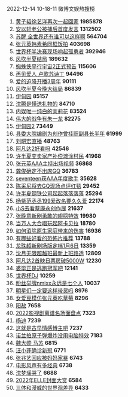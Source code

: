 2022-12-14 10-18-11 微博文娱热搜榜

1. [黄子韬徐艺洋再次一起回家](https://s.weibo.com//weibo?q=%23%E9%BB%84%E5%AD%90%E9%9F%AC%E5%BE%90%E8%89%BA%E6%B4%8B%E5%86%8D%E6%AC%A1%E4%B8%80%E8%B5%B7%E5%9B%9E%E5%AE%B6%23&Refer=top)  **1985878**
2. [安以轩老公被捕后首度发言](https://s.weibo.com//weibo?q=%23%E5%AE%89%E4%BB%A5%E8%BD%A9%E8%80%81%E5%85%AC%E8%A2%AB%E6%8D%95%E5%90%8E%E9%A6%96%E5%BA%A6%E5%8F%91%E8%A8%80%23&Refer=top)  **1312502**
3. [苏醒 全世界还有谁可以这样啊](https://s.weibo.com//weibo?q=%E8%8B%8F%E9%86%92%20%E5%85%A8%E4%B8%96%E7%95%8C%E8%BF%98%E6%9C%89%E8%B0%81%E5%8F%AF%E4%BB%A5%E8%BF%99%E6%A0%B7%E5%95%8A&Refer=top)  **564704**
4. [张元英韩素希同框饭拍](https://s.weibo.com//weibo?q=%23%E5%BC%A0%E5%85%83%E8%8B%B1%E9%9F%A9%E7%B4%A0%E5%B8%8C%E5%90%8C%E6%A1%86%E9%A5%AD%E6%8B%8D%23&Refer=top)  **403698**
5. [世界杯半决赛现场响起孤勇者](https://s.weibo.com//weibo?q=%23%E4%B8%96%E7%95%8C%E6%9D%AF%E5%8D%8A%E5%86%B3%E8%B5%9B%E7%8E%B0%E5%9C%BA%E5%93%8D%E8%B5%B7%E5%AD%A4%E5%8B%87%E8%80%85%23&Refer=top)  **392946**
6. [风吹半夏结局](https://s.weibo.com//weibo?q=%E9%A3%8E%E5%90%B9%E5%8D%8A%E5%A4%8F%E7%BB%93%E5%B1%80&Refer=top)  **189632**
7. [蜘蛛侠平行宇宙2正式预告](https://s.weibo.com//weibo?q=%23%E8%9C%98%E8%9B%9B%E4%BE%A0%E5%B9%B3%E8%A1%8C%E5%AE%87%E5%AE%992%E6%AD%A3%E5%BC%8F%E9%A2%84%E5%91%8A%23&Refer=top)  **115606**
8. [再见爱人 卢歌苏诗丁](https://s.weibo.com//weibo?q=%E5%86%8D%E8%A7%81%E7%88%B1%E4%BA%BA%20%E5%8D%A2%E6%AD%8C%E8%8B%8F%E8%AF%97%E4%B8%81&Refer=top)  **94496**
9. [爱的迫降开播3周年](https://s.weibo.com//weibo?q=%23%E7%88%B1%E7%9A%84%E8%BF%AB%E9%99%8D%E5%BC%80%E6%92%AD3%E5%91%A8%E5%B9%B4%23&Refer=top)  **90111**
10. [风吹半夏今晚大结局](https://s.weibo.com//weibo?q=%23%E9%A3%8E%E5%90%B9%E5%8D%8A%E5%A4%8F%E4%BB%8A%E6%99%9A%E5%A4%A7%E7%BB%93%E5%B1%80%23&Refer=top)  **86839**
11. [伊甸园](https://s.weibo.com//weibo?q=%E4%BC%8A%E7%94%B8%E5%9B%AD&Refer=top)  **85157**
12. [沈腾是懂送礼物的](https://s.weibo.com//weibo?q=%23%E6%B2%88%E8%85%BE%E6%98%AF%E6%87%82%E9%80%81%E7%A4%BC%E7%89%A9%E7%9A%84%23&Refer=top)  **84710**
13. [内娱唯一纯白的茉莉花](https://s.weibo.com//weibo?q=%23%E5%86%85%E5%A8%B1%E5%94%AF%E4%B8%80%E7%BA%AF%E7%99%BD%E7%9A%84%E8%8C%89%E8%8E%89%E8%8A%B1%23&Refer=top)  **83524**
14. [伟大的战争有朱一龙](https://s.weibo.com//weibo?q=%23%E4%BC%9F%E5%A4%A7%E7%9A%84%E6%88%98%E4%BA%89%E6%9C%89%E6%9C%B1%E4%B8%80%E9%BE%99%23&Refer=top)  **82275**
15. [伊甸园2](https://s.weibo.com//weibo?q=%23%E4%BC%8A%E7%94%B8%E5%9B%AD2%23&Refer=top)  **73449**
16. [县委大院编剧为创作曾挂职副县长半年](https://s.weibo.com//weibo?q=%23%E5%8E%BF%E5%A7%94%E5%A4%A7%E9%99%A2%E7%BC%96%E5%89%A7%E4%B8%BA%E5%88%9B%E4%BD%9C%E6%9B%BE%E6%8C%82%E8%81%8C%E5%89%AF%E5%8E%BF%E9%95%BF%E5%8D%8A%E5%B9%B4%23&Refer=top)  **61999**
17. [刘畊宏直播](https://s.weibo.com//weibo?q=%23%E5%88%98%E7%95%8A%E5%AE%8F%E7%9B%B4%E6%92%AD%23&Refer=top)  **48763**
18. [阿凡达2好看吗](https://s.weibo.com//weibo?q=%23%E9%98%BF%E5%87%A1%E8%BE%BE2%E5%A5%BD%E7%9C%8B%E5%90%97%23&Refer=top)  **42546**
19. [许半夏变卖家产补偿滩涂村民](https://s.weibo.com//weibo?q=%23%E8%AE%B8%E5%8D%8A%E5%A4%8F%E5%8F%98%E5%8D%96%E5%AE%B6%E4%BA%A7%E8%A1%A5%E5%81%BF%E6%BB%A9%E6%B6%82%E6%9D%91%E6%B0%91%23&Refer=top)  **41968**
20. [张元英AAA主持出场视频](https://s.weibo.com//weibo?q=%23%E5%BC%A0%E5%85%83%E8%8B%B1AAA%E4%B8%BB%E6%8C%81%E5%87%BA%E5%9C%BA%E8%A7%86%E9%A2%91%23&Refer=top)  **36868**
21. [龚俊确定不出席GQ](https://s.weibo.com//weibo?q=%23%E9%BE%9A%E4%BF%8A%E7%A1%AE%E5%AE%9A%E4%B8%8D%E5%87%BA%E5%B8%ADGQ%23&Refer=top)  **36783**
22. [seventeen获AAA年度歌手](https://s.weibo.com//weibo?q=%23seventeen%E8%8E%B7AAA%E5%B9%B4%E5%BA%A6%E6%AD%8C%E6%89%8B%23&Refer=top)  **35628**
23. [陈采尼将去GQ现场点评红毯](https://s.weibo.com//weibo?q=%23%E9%99%88%E9%87%87%E5%B0%BC%E5%B0%86%E5%8E%BBGQ%E7%8E%B0%E5%9C%BA%E7%82%B9%E8%AF%84%E7%BA%A2%E6%AF%AF%23&Refer=top)  **29452**
24. [许半夏钢铁公司起起落落落落](https://s.weibo.com//weibo?q=%23%E8%AE%B8%E5%8D%8A%E5%A4%8F%E9%92%A2%E9%93%81%E5%85%AC%E5%8F%B8%E8%B5%B7%E8%B5%B7%E8%90%BD%E8%90%BD%E8%90%BD%E8%90%BD%23&Refer=top)  **25294**
25. [杨紫范丞丞199爱改名要久久爱](https://s.weibo.com//weibo?q=%23%E6%9D%A8%E7%B4%AB%E8%8C%83%E4%B8%9E%E4%B8%9E199%E7%88%B1%E6%94%B9%E5%90%8D%E8%A6%81%E4%B9%85%E4%B9%85%E7%88%B1%23&Refer=top)  **22174**
26. [小S去看蔡康永创作展](https://s.weibo.com//weibo?q=%23%E5%B0%8FS%E5%8E%BB%E7%9C%8B%E8%94%A1%E5%BA%B7%E6%B0%B8%E5%88%9B%E4%BD%9C%E5%B1%95%23&Refer=top)  **21637**
27. [张晚意新剧勇敢的翅膀特效](https://s.weibo.com//weibo?q=%23%E5%BC%A0%E6%99%9A%E6%84%8F%E6%96%B0%E5%89%A7%E5%8B%87%E6%95%A2%E7%9A%84%E7%BF%85%E8%86%80%E7%89%B9%E6%95%88%23&Refer=top)  **19980**
28. [当万人大合唱玩起阿卡贝拉](https://s.weibo.com//weibo?q=%23%E5%BD%93%E4%B8%87%E4%BA%BA%E5%A4%A7%E5%90%88%E5%94%B1%E7%8E%A9%E8%B5%B7%E9%98%BF%E5%8D%A1%E8%B4%9D%E6%8B%89%23&Refer=top)  **18780**
29. [如何消除原生家庭带来的伤害](https://s.weibo.com//weibo?q=%23%E5%A6%82%E4%BD%95%E6%B6%88%E9%99%A4%E5%8E%9F%E7%94%9F%E5%AE%B6%E5%BA%AD%E5%B8%A6%E6%9D%A5%E7%9A%84%E4%BC%A4%E5%AE%B3%23&Refer=top)  **16936**
30. [有哪些好看的恐怖片推荐](https://s.weibo.com//weibo?q=%23%E6%9C%89%E5%93%AA%E4%BA%9B%E5%A5%BD%E7%9C%8B%E7%9A%84%E6%81%90%E6%80%96%E7%89%87%E6%8E%A8%E8%8D%90%23&Refer=top)  **13788**
31. [龙珠超新剧场版定档1月6日](https://s.weibo.com//weibo?q=%23%E9%BE%99%E7%8F%A0%E8%B6%85%E6%96%B0%E5%89%A7%E5%9C%BA%E7%89%88%E5%AE%9A%E6%A1%A31%E6%9C%886%E6%97%A5%23&Refer=top)  **13359**
32. [沈月无限超越班最新上班路透](https://s.weibo.com//weibo?q=%23%E6%B2%88%E6%9C%88%E6%97%A0%E9%99%90%E8%B6%85%E8%B6%8A%E7%8F%AD%E6%9C%80%E6%96%B0%E4%B8%8A%E7%8F%AD%E8%B7%AF%E9%80%8F%23&Refer=top)  **12809**
33. [阿凡达2首映日票房破5000W](https://s.weibo.com//weibo?q=%23%E9%98%BF%E5%87%A1%E8%BE%BE2%E9%A6%96%E6%98%A0%E6%97%A5%E7%A5%A8%E6%88%BF%E7%A0%B45000W%23&Refer=top)  **12230**
34. [裘毕正是逃跑冠军吧](https://s.weibo.com//weibo?q=%23%E8%A3%98%E6%AF%95%E6%AD%A3%E6%98%AF%E9%80%83%E8%B7%91%E5%86%A0%E5%86%9B%E5%90%A7%23&Refer=top)  **12141**
35. [世界杯DJ](https://s.weibo.com//weibo?q=%23%E4%B8%96%E7%95%8C%E6%9D%AFDJ%23&Refer=top)  **10259**
36. [粉丝举牌nmixx永远是七个人](https://s.weibo.com//weibo?q=%23%E7%B2%89%E4%B8%9D%E4%B8%BE%E7%89%8Cnmixx%E6%B0%B8%E8%BF%9C%E6%98%AF%E4%B8%83%E4%B8%AA%E4%BA%BA%23&Refer=top)  **10037**
37. [明星们一定要这样带货吗](https://s.weibo.com//weibo?q=%23%E6%98%8E%E6%98%9F%E4%BB%AC%E4%B8%80%E5%AE%9A%E8%A6%81%E8%BF%99%E6%A0%B7%E5%B8%A6%E8%B4%A7%E5%90%97%23&Refer=top)  **8976**
38. [女爱豆模仿张元英吃草莓](https://s.weibo.com//weibo?q=%23%E5%A5%B3%E7%88%B1%E8%B1%86%E6%A8%A1%E4%BB%BF%E5%BC%A0%E5%85%83%E8%8B%B1%E5%90%83%E8%8D%89%E8%8E%93%23&Refer=top)  **8296**
39. [阳敌](https://s.weibo.com//weibo?q=%23%E9%98%B3%E6%95%8C%23&Refer=top)  **7658**
40. [2022影视剧离谱名场面盘点](https://s.weibo.com//weibo?q=%232022%E5%BD%B1%E8%A7%86%E5%89%A7%E7%A6%BB%E8%B0%B1%E5%90%8D%E5%9C%BA%E9%9D%A2%E7%9B%98%E7%82%B9%23&Refer=top)  **7323**
41. [杨迪](https://s.weibo.com//weibo?q=%E6%9D%A8%E8%BF%AA&Refer=top)  **7239**
42. [这就是古早情感博主吧](https://s.weibo.com//weibo?q=%23%E8%BF%99%E5%B0%B1%E6%98%AF%E5%8F%A4%E6%97%A9%E6%83%85%E6%84%9F%E5%8D%9A%E4%B8%BB%E5%90%A7%23&Refer=top)  **7237**
43. [诺兰拍原子弹爆炸没用电脑特效](https://s.weibo.com//weibo?q=%23%E8%AF%BA%E5%85%B0%E6%8B%8D%E5%8E%9F%E5%AD%90%E5%BC%B9%E7%88%86%E7%82%B8%E6%B2%A1%E7%94%A8%E7%94%B5%E8%84%91%E7%89%B9%E6%95%88%23&Refer=top)  **7183**
44. [魏大勋 马苏](https://s.weibo.com//weibo?q=%E9%AD%8F%E5%A4%A7%E5%8B%8B%20%E9%A9%AC%E8%8B%8F&Refer=top)  **6815**
45. [汪小菲确诊新冠](https://s.weibo.com//weibo?q=%23%E6%B1%AA%E5%B0%8F%E8%8F%B2%E7%A1%AE%E8%AF%8A%E6%96%B0%E5%86%A0%23&Refer=top)  **6771**
46. [张兆艺回应被妈妈家暴](https://s.weibo.com//weibo?q=%23%E5%BC%A0%E5%85%86%E8%89%BA%E5%9B%9E%E5%BA%94%E8%A2%AB%E5%A6%88%E5%A6%88%E5%AE%B6%E6%9A%B4%23&Refer=top)  **6743**
47. [电影风声有多经典](https://s.weibo.com//weibo?q=%23%E7%94%B5%E5%BD%B1%E9%A3%8E%E5%A3%B0%E6%9C%89%E5%A4%9A%E7%BB%8F%E5%85%B8%23&Refer=top)  **6738**
48. [沈梦瑶哭了](https://s.weibo.com//weibo?q=%23%E6%B2%88%E6%A2%A6%E7%91%B6%E5%93%AD%E4%BA%86%23&Refer=top)  **6688**
49. [2022年ELLE封面大赏](https://s.weibo.com//weibo?q=%232022%E5%B9%B4ELLE%E5%B0%81%E9%9D%A2%E5%A4%A7%E8%B5%8F%23&Refer=top)  **6584**
50. [三体和漫威的世界观差异](https://s.weibo.com//weibo?q=%23%E4%B8%89%E4%BD%93%E5%92%8C%E6%BC%AB%E5%A8%81%E7%9A%84%E4%B8%96%E7%95%8C%E8%A7%82%E5%B7%AE%E5%BC%82%23&Refer=top)  **6433**

